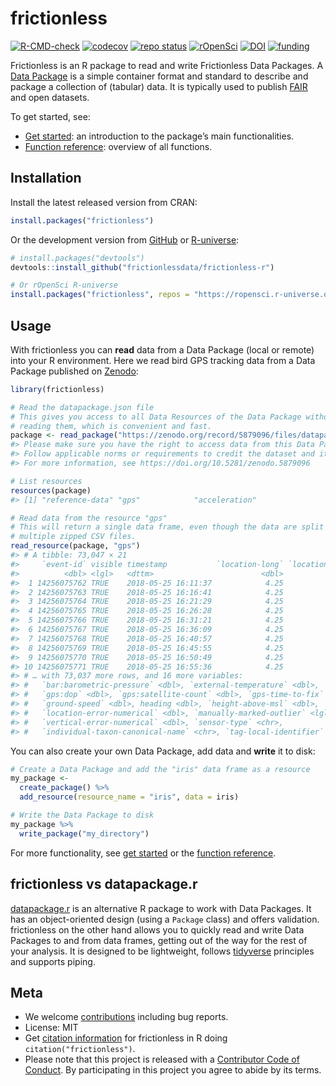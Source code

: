
<!-- README.md is generated from README.Rmd. Please edit that file -->

# frictionless

<!-- badges: start -->

[![R-CMD-check](https://github.com/frictionlessdata/frictionless-r/workflows/R-CMD-check/badge.svg)](https://github.com/frictionlessdata/frictionless-r/actions)
[![codecov](https://codecov.io/gh/frictionlessdata/frictionless-r/branch/main/graph/badge.svg?token=bKtiHW21K0)](https://codecov.io/gh/frictionlessdata/frictionless-r)
[![repo
status](https://www.repostatus.org/badges/latest/active.svg)](https://www.repostatus.org/#active)
[![rOpenSci](https://badges.ropensci.org/495_status.svg)](https://github.com/ropensci/software-review/issues/495)
[![DOI](https://zenodo.org/badge/DOI/10.5281/zenodo.5815355.svg)](https://doi.org/10.5281/zenodo.5815355)
[![funding](https://img.shields.io/static/v1?label=funded+by&message=FWO+for+lifewatch.be&labelColor=1a4e8a&color=f15922)](https://lifewatch.be/)
<!-- badges: end -->

Frictionless is an R package to read and write Frictionless Data
Packages. A [Data
Package](https://specs.frictionlessdata.io/data-package/) is a simple
container format and standard to describe and package a collection of
(tabular) data. It is typically used to publish
[FAIR](https://www.go-fair.org/fair-principles/) and open datasets.

To get started, see:

-   [Get
    started](https://docs.ropensci.org/frictionless/articles/frictionless.html):
    an introduction to the package’s main functionalities.
-   [Function
    reference](https://docs.ropensci.org/frictionless/reference/index.html):
    overview of all functions.

## Installation

Install the latest released version from CRAN:

``` r
install.packages("frictionless")
```

Or the development version from
[GitHub](https://github.com/frictionlessdata/frictionless-r) or
[R-universe](https://ropensci.r-universe.dev):

``` r
# install.packages("devtools")
devtools::install_github("frictionlessdata/frictionless-r")

# Or rOpenSci R-universe
install.packages("frictionless", repos = "https://ropensci.r-universe.dev")
```

## Usage

With frictionless you can **read** data from a Data Package (local or
remote) into your R environment. Here we read bird GPS tracking data
from a Data Package published on
[Zenodo](https://doi.org/10.5281/zenodo.5879096):

``` r
library(frictionless)

# Read the datapackage.json file
# This gives you access to all Data Resources of the Data Package without 
# reading them, which is convenient and fast.
package <- read_package("https://zenodo.org/record/5879096/files/datapackage.json")
#> Please make sure you have the right to access data from this Data Package for your intended use.
#> Follow applicable norms or requirements to credit the dataset and its authors.
#> For more information, see https://doi.org/10.5281/zenodo.5879096

# List resources
resources(package)
#> [1] "reference-data" "gps"            "acceleration"

# Read data from the resource "gps"
# This will return a single data frame, even though the data are split over 
# multiple zipped CSV files.
read_resource(package, "gps")
#> # A tibble: 73,047 × 21
#>     `event-id` visible timestamp           `location-long` `location-lat`
#>          <dbl> <lgl>   <dttm>                        <dbl>          <dbl>
#>  1 14256075762 TRUE    2018-05-25 16:11:37            4.25           51.3
#>  2 14256075763 TRUE    2018-05-25 16:16:41            4.25           51.3
#>  3 14256075764 TRUE    2018-05-25 16:21:29            4.25           51.3
#>  4 14256075765 TRUE    2018-05-25 16:26:28            4.25           51.3
#>  5 14256075766 TRUE    2018-05-25 16:31:21            4.25           51.3
#>  6 14256075767 TRUE    2018-05-25 16:36:09            4.25           51.3
#>  7 14256075768 TRUE    2018-05-25 16:40:57            4.25           51.3
#>  8 14256075769 TRUE    2018-05-25 16:45:55            4.25           51.3
#>  9 14256075770 TRUE    2018-05-25 16:50:49            4.25           51.3
#> 10 14256075771 TRUE    2018-05-25 16:55:36            4.25           51.3
#> # … with 73,037 more rows, and 16 more variables:
#> #   `bar:barometric-pressure` <dbl>, `external-temperature` <dbl>,
#> #   `gps:dop` <dbl>, `gps:satellite-count` <dbl>, `gps-time-to-fix` <dbl>,
#> #   `ground-speed` <dbl>, heading <dbl>, `height-above-msl` <dbl>,
#> #   `location-error-numerical` <dbl>, `manually-marked-outlier` <lgl>,
#> #   `vertical-error-numerical` <dbl>, `sensor-type` <chr>,
#> #   `individual-taxon-canonical-name` <chr>, `tag-local-identifier` <chr>, …
```

You can also create your own Data Package, add data and **write** it to
disk:

``` r
# Create a Data Package and add the "iris" data frame as a resource
my_package <-
  create_package() %>%
  add_resource(resource_name = "iris", data = iris)

# Write the Data Package to disk
my_package %>%
  write_package("my_directory")
```

For more functionality, see [get
started](https://docs.ropensci.org/frictionless/articles/frictionless.html)
or the [function
reference](https://docs.ropensci.org/frictionless/reference/index.html).

## frictionless vs datapackage.r

[datapackage.r](https://CRAN.R-project.org/package=datapackage.r) is an
alternative R package to work with Data Packages. It has an
object-oriented design (using a `Package` class) and offers validation.
frictionless on the other hand allows you to quickly read and write Data
Packages to and from data frames, getting out of the way for the rest of
your analysis. It is designed to be lightweight, follows
[tidyverse](https://www.tidyverse.org/) principles and supports piping.

## Meta

-   We welcome
    [contributions](https://docs.ropensci.org/frictionless/CONTRIBUTING.html)
    including bug reports.
-   License: MIT
-   Get [citation
    information](https://docs.ropensci.org/frictionless/authors.html#citation)
    for frictionless in R doing `citation("frictionless")`.
-   Please note that this project is released with a [Contributor Code
    of
    Conduct](https://frictionlessdata.io/work-with-us/code-of-conduct/).
    By participating in this project you agree to abide by its terms.
